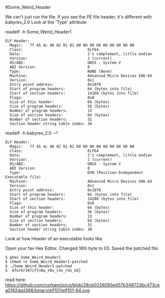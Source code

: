 #Some_Weird_Header

We can't just run the file. If you see the PE file header, it's different with babyrev_2.0
Look at the 'Type' attribute

readelf -h Some_Weird_Header1
```─╯
ELF Header:
  Magic:   7f 45 4c 46 02 01 01 00 00 00 00 00 00 00 00 00 
  Class:                             ELF64
  Data:                              2's complement, little endian
  Version:                           1 (current)
  OS/ABI:                            UNIX - System V
  ABI Version:                       0
  Type:                              NONE (None)
  Machine:                           Advanced Micro Devices X86-64
  Version:                           0x1
  Entry point address:               0x1070
  Start of program headers:          64 (bytes into file)
  Start of section headers:          14160 (bytes into file)
  Flags:                             0x0
  Size of this header:               64 (bytes)
  Size of program headers:           56 (bytes)
  Number of program headers:         13
  Size of section headers:           64 (bytes)
  Number of section headers:         31
  Section header string table index: 30
```
readelf -h babyrev_2.0  ─╯
```
ELF Header:
  Magic:   7f 45 4c 46 02 01 01 00 00 00 00 00 00 00 00 00 
  Class:                             ELF64
  Data:                              2's complement, little endian
  Version:                           1 (current)
  OS/ABI:                            UNIX - System V
  ABI Version:                       0
  Type:                              DYN (Position-Independent Executable file)
  Machine:                           Advanced Micro Devices X86-64
  Version:                           0x1
  Entry point address:               0x1070
  Start of program headers:          64 (bytes into file)
  Start of section headers:          14280 (bytes into file)
  Flags:                             0x0
  Size of this header:               64 (bytes)
  Size of program headers:           56 (bytes)
  Number of program headers:         13
  Size of section headers:           64 (bytes)
  Number of section headers:         31
  Section header string table index: 30
```
Look at how Header of an executable looks like

Open your fav Hex Editor. Changed 16th byte to 03. Saved the patched file.
```
$ ghex Some_Weird_Header1  
$ chmod +x Some_Weird_Header1-patched
$ ./Some_Weird_Header1-patched
$  47urkr347if{n0w_Y0u_c4n_rUn_m3}
``` 

read here:
https://github.com/corkami/pics/blob/28cb0226093ed57b348723bc473cea0162dad366/binary/elf101/elf101-64.svg
